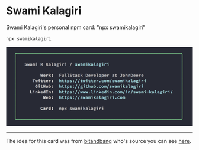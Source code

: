 # Swami Kalagiri
Swami Kalagiri's personal npm card: "npx swamikalagiri" 

```bash
npx swamikalagiri
```

![business card](/preview.png)

---
The idea for this card was from [bitandbang](https://twitter.com/bitandbang) who's source you can see [here](https://github.com/bnb/bitandbang).
